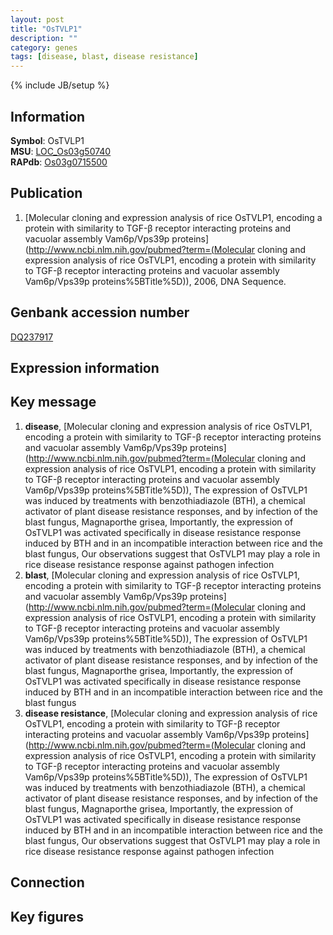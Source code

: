 ```yaml
---
layout: post
title: "OsTVLP1"
description: ""
category: genes
tags: [disease, blast, disease resistance]
---
```

{% include JB/setup %}

## Information
__Symbol__: OsTVLP1  
__MSU__: [LOC_Os03g50740](http://rice.plantbiology.msu.edu/cgi-bin/ORF_infopage.cgi?orf=LOC_Os03g50740)  
__RAPdb__: [Os03g0715500](http://rapdb.dna.affrc.go.jp/viewer/gbrowse_details/irgsp1?name=Os03g0715500)  

## Publication
1. [Molecular cloning and expression analysis of rice OsTVLP1, encoding a protein with similarity to TGF-β receptor interacting proteins and vacuolar assembly Vam6p/Vps39p proteins](http://www.ncbi.nlm.nih.gov/pubmed?term=(Molecular cloning and expression analysis of rice OsTVLP1, encoding a protein with similarity to TGF-β receptor interacting proteins and vacuolar assembly Vam6p/Vps39p proteins%5BTitle%5D)), 2006, DNA Sequence.

## Genbank accession number
[DQ237917](http://www.ncbi.nlm.nih.gov/nuccore/DQ237917)

## Expression information

## Key message
1. __disease__, [Molecular cloning and expression analysis of rice OsTVLP1, encoding a protein with similarity to TGF-β receptor interacting proteins and vacuolar assembly Vam6p/Vps39p proteins](http://www.ncbi.nlm.nih.gov/pubmed?term=(Molecular cloning and expression analysis of rice OsTVLP1, encoding a protein with similarity to TGF-β receptor interacting proteins and vacuolar assembly Vam6p/Vps39p proteins%5BTitle%5D)),  The expression of OsTVLP1 was induced by treatments with benzothiadiazole (BTH), a chemical activator of plant disease resistance responses, and by infection of the blast fungus, Magnaporthe grisea, Importantly, the expression of OsTVLP1 was activated specifically in disease resistance response induced by BTH and in an incompatible interaction between rice and the blast fungus, Our observations suggest that OsTVLP1 may play a role in rice disease resistance response against pathogen infection
2. __blast__, [Molecular cloning and expression analysis of rice OsTVLP1, encoding a protein with similarity to TGF-β receptor interacting proteins and vacuolar assembly Vam6p/Vps39p proteins](http://www.ncbi.nlm.nih.gov/pubmed?term=(Molecular cloning and expression analysis of rice OsTVLP1, encoding a protein with similarity to TGF-β receptor interacting proteins and vacuolar assembly Vam6p/Vps39p proteins%5BTitle%5D)),  The expression of OsTVLP1 was induced by treatments with benzothiadiazole (BTH), a chemical activator of plant disease resistance responses, and by infection of the blast fungus, Magnaporthe grisea, Importantly, the expression of OsTVLP1 was activated specifically in disease resistance response induced by BTH and in an incompatible interaction between rice and the blast fungus
3. __disease resistance__, [Molecular cloning and expression analysis of rice OsTVLP1, encoding a protein with similarity to TGF-β receptor interacting proteins and vacuolar assembly Vam6p/Vps39p proteins](http://www.ncbi.nlm.nih.gov/pubmed?term=(Molecular cloning and expression analysis of rice OsTVLP1, encoding a protein with similarity to TGF-β receptor interacting proteins and vacuolar assembly Vam6p/Vps39p proteins%5BTitle%5D)),  The expression of OsTVLP1 was induced by treatments with benzothiadiazole (BTH), a chemical activator of plant disease resistance responses, and by infection of the blast fungus, Magnaporthe grisea, Importantly, the expression of OsTVLP1 was activated specifically in disease resistance response induced by BTH and in an incompatible interaction between rice and the blast fungus, Our observations suggest that OsTVLP1 may play a role in rice disease resistance response against pathogen infection

## Connection

## Key figures


